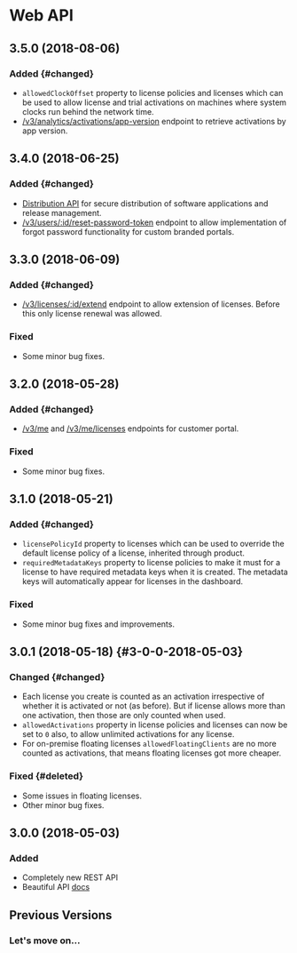 # Web API

## 3.5.0 \(2018-08-06\)

### Added {#changed}

* `allowedClockOffset` property to license policies and licenses which can be used to allow license and trial activations on machines where system clocks run behind the network time.
* [/v3/analytics/activations/app-version](https://api.cryptlex.com/v3/docs#operation/V3AnalyticsActivationsApp-versionGet) endpoint to retrieve activations by app version.

## 3.4.0 \(2018-06-25\)

### Added {#changed}

* [Distribution API](https://api.cryptlex.com/v3/docs#tag/Releases) for secure distribution of software applications and release management.
* [/v3/users/:id/reset-password-token](https://api.cryptlex.com/v3/docs#operation/V3UsersByIdReset-password-tokenPost) endpoint to allow implementation of forgot password functionality for custom branded portals.

## 3.3.0 \(2018-06-09\)

### Added {#changed}

* [/v3/licenses/:id/extend](https://api.cryptlex.com/v3/docs#operation/V3LicensesByIdExtendPost) endpoint to allow extension of licenses. Before this only license renewal was allowed.

### Fixed

* Some minor bug fixes.

## 3.2.0 \(2018-05-28\)

### Added {#changed}

* [/v3/me](https://api.cryptlex.com/v3/docs#operation/V3MeGet) and [/v3/me/licenses](https://api.cryptlex.com/v3/docs#operation/V3MeLicensesGet) endpoints for customer portal.

### Fixed

* Some minor bug fixes.

## 3.1.0 \(2018-05-21\)

### Added {#changed}

* `licensePolicyId` property to licenses which can be used to override the default license policy of a license, inherited through product.
* `requiredMetadataKeys` property to license policies to make it must for a license to have required metadata keys when it is created. The metadata keys will automatically appear for licenses in the dashboard.

### Fixed

* Some minor bug fixes and improvements.

## 3.0.1 \(2018-05-18\) {#3-0-0-2018-05-03}

### Changed {#changed}

* Each license you create is counted as an activation irrespective of whether it is activated or not \(as before\). But if license allows more than one activation, then those are only counted when used.
* `allowedActivations` property in license policies and licenses can now be set to `0` also, to allow unlimited activations for any license.
* For on-premise floating licenses `allowedFloatingClients` are no more counted as activations, that means floating licenses got more cheaper.

### Fixed {#deleted}

* Some issues in floating licenses.
* Other minor bug fixes.

## 3.0.0 \(2018-05-03\)

### Added

* Completely new REST API
* Beautiful API [docs](https://api.cryptlex.com/v3/docs)

## Previous Versions

### Let's move on...

